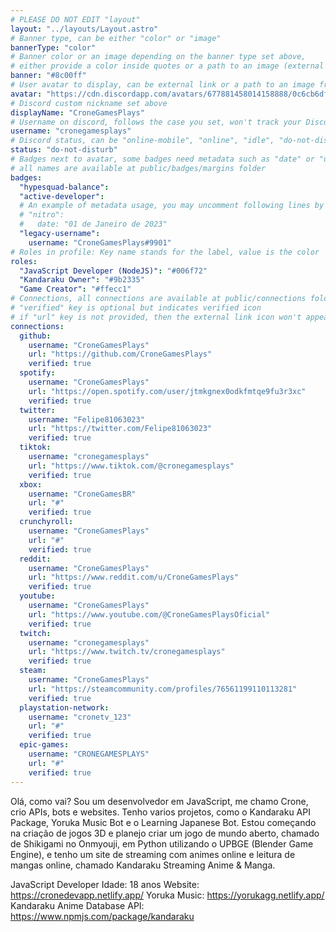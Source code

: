 ```yaml
---
# PLEASE DO NOT EDIT "layout"
layout: "../layouts/Layout.astro"
# Banner type, can be either "color" or "image"
bannerType: "color"
# Banner color or an image depending on the banner type set above,
# either provide a color inside quotes or a path to an image (external links are supported)
banner: "#8c00ff"
# User avatar to display, can be external link or a path to an image from public folder
avatar: "https://cdn.discordapp.com/avatars/677881458014158888/0c6cb6df1887d999b2235c2f20b1b556.png"
# Discord custom nickname set above
displayName: "CroneGamesPlays"
# Username on discord, follows the case you set, won't track your Discord account e.g. "Domin#2874" or "dominnya"
username: "cronegamesplays"
# Discord status, can be "online-mobile", "online", "idle", "do-not-disturb", "invisible" or "streaming"
status: "do-not-disturb"
# Badges next to avatar, some badges need metadata such as "date" or "username"
# all names are available at public/badges/margins folder
badges:
  "hypesquad-balance":
  "active-developer":
  # An example of metadata usage, you may uncomment following lines by removing "#":
  # "nitro":
  #   date: "01 de Janeiro de 2023"
  "legacy-username":
    username: "CroneGamesPlays#9901"
# Roles in profile: Key name stands for the label, value is the color
roles:
  "JavaScript Developer (NodeJS)": "#006f72"
  "Kandaraku Owner": "#9b2335"
  "Game Creator": "#ffecc1"
# Connections, all connections are available at public/connections folder
# "verified" key is optional but indicates verified icon
# if "url" key is not provided, then the external link icon won't appear
connections:
  github:
    username: "CroneGamesPlays"
    url: "https://github.com/CroneGamesPlays"
    verified: true
  spotify:
    username: "CroneGamesPlays"
    url: "https://open.spotify.com/user/jtmkgnex0odkfmtqe9fu3r3xc"
    verified: true
  twitter:
    username: "Felipe81063023"
    url: "https://twitter.com/Felipe81063023"
    verified: true
  tiktok:
    username: "cronegamesplays"
    url: "https://www.tiktok.com/@cronegamesplays"
    verified: true
  xbox:
    username: "CroneGamesBR"
    url: "#"
    verified: true
  crunchyroll:
    username: "CroneGamesPlays"
    url: "#"
    verified: true
  reddit:
    username: "CroneGamesPlays"
    url: "https://www.reddit.com/u/CroneGamesPlays"
    verified: true
  youtube:
    username: "CroneGamesPlays"
    url: "https://www.youtube.com/@CroneGamesPlaysOficial"
    verified: true
  twitch:
    username: "cronegamesplays"
    url: "https://www.twitch.tv/cronegamesplays"
    verified: true
  steam:
    username: "CroneGamesPlays"
    url: "https://steamcommunity.com/profiles/76561199110113281"
    verified: true
  playstation-network:
    username: "cronetv_123"
    url: "#"
    verified: true
  epic-games:
    username: "CRONEGAMESPLAYS"
    url: "#"
    verified: true
---
```


<!-- Your About Me section -->

Olá, como vai? Sou um desenvolvedor em JavaScript, me chamo Crone, crio APIs, bots e websites. Tenho varios projetos, como o Kandaraku API Package, Yoruka Music Bot e o
Learning Japanese Bot. Estou começando na criação de jogos 3D e planejo criar um jogo de mundo aberto, chamado de Shikigami no Onmyouji, em Python utilizando o
UPBGE (Blender Game Engine), e tenho um site de streaming com animes online e leitura de mangas online, chamado Kandaraku Streaming Anime & Manga.

JavaScript Developer
Idade: 18 anos
Website: https://cronedevapp.netlify.app/
Yoruka Music: https://yorukagg.netlify.app/
Kandaraku Anime Database API: https://www.npmjs.com/package/kandaraku
